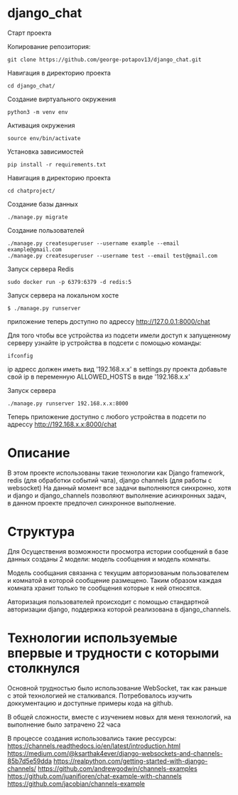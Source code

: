 # django_chat

Старт проекта

Копирование репозитория:

    git clone https://github.com/george-potapov13/django_chat.git

Навигация в директорию проекта

    cd django_chat/
    
Создание виртуального окружения

    python3 -m venv env
    
Активация окружения
    
    source env/bin/activate
    
Установка зависимостей
    
    pip install -r requirements.txt
    
Навигация в директорию проекта
    
    cd chatproject/
    
Создание базы данных
    
    ./manage.py migrate
    
Создание пользователей
    
    ./manage.py createsuperuser --username example --email example@gmail.com
    ./manage.py createsuperuser --username test --email test@gmail.com
    
Запуск сервера Redis
    
    sudo docker run -p 6379:6379 -d redis:5

Запуск сервера на локальном хосте

    $ ./manage.py runserver

приложение теперь доступно по адрессу http://127.0.0.1:8000/chat

Для того чтобы все устройства из подсети имели доступ к запущенному серверу
узнайте ip устройства в подсети с помощью команды:

    ifconfig
    
ip адресс должен иметь вид '192.168.x.x'
в settings.py проекта добавьте свой ip в переменную ALLOWED_HOSTS в виде '192.168.x.x'

Запуск сервера 

    ./manage.py runserver 192.168.x.x:8000
    
Теперь приложение доступно с любого устройства в подсети по адрессу http://192.168.x.x:8000/chat

# Описание

В этом проекте использованы такие технологии как Django framework, redis (для обработки событий чата), django channels (для работы с websocket)
На данный момент все задачи выполняются синхронно, хотя и django и django_channels позволяют выполнение асинхронных задач, в данном проекте предпочел синхронное выполнение.

# Структура

Для Осуществения возможности просмотра истории сообщений в базе данных созданы 2 модели: модель сообщения и модель комнаты.

Модель сообщания связанна с текущим авторизованым пользователем и комнатой в которой сообщение размещено.
Таким образом каждая комната хранит только те сообщения которые к ней относятся.

Авторизация пользователей происходит с помощью стандартной авторизации django, поддержка которой реализована в django_channels.

# Технологии используемые впервые и трудности с которыми столкнулся

Основной трудностью было использование WebSocket, так как раньше с этой технологией не сталкивался.
Потребовалось изучить доккументацию и доступные примеры кода на github.

В общей сложности, вместе с изучением новых для меня технологий, на выполнение было затрачено 22 часа

В процессе создания использовались такие рессурсы:
    https://channels.readthedocs.io/en/latest/introduction.html
    https://medium.com/@ksarthak4ever/django-websockets-and-channels-85b7d5e59dda
    https://realpython.com/getting-started-with-django-channels/
    https://github.com/andrewgodwin/channels-examples
    https://github.com/juanifioren/chat-example-with-channels
    https://github.com/jacobian/channels-example
